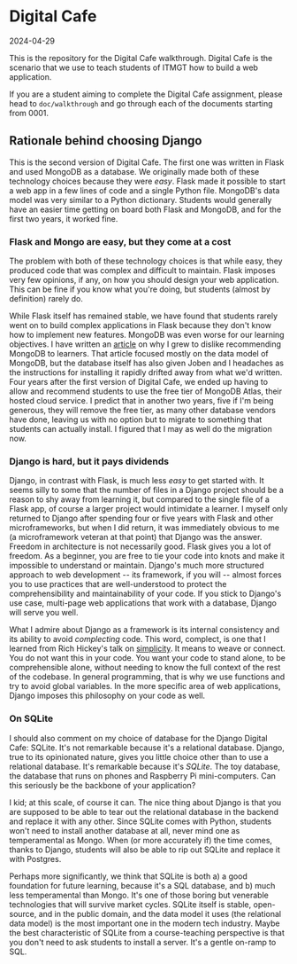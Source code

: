 # Digital Cafe

2024-04-29

This is the repository for the Digital Cafe walkthrough. Digital Cafe is the scenario that we use to teach students of ITMGT how to build a web application.

If you are a student aiming to complete the Digital Cafe assignment, please head to `doc/walkthrough` and go through each of the documents starting from 0001.

## Rationale behind choosing Django

This is the second version of Digital Cafe. The first one was written in Flask and used MongoDB as a database. We originally made both of these technology choices because they were _easy_. Flask made it possible to start a web app in a few lines of code and a single Python file. MongoDB's data model was very similar to a Python dictionary. Students would generally have an easier time getting on board both Flask and MongoDB, and for the first two years, it worked fine.

### Flask and Mongo are easy, but they come at a cost

The problem with both of these technology choices is that while easy, they produced code that was complex and difficult to maintain. Flask imposes very few opinions, if any, on how you should design your web application. This can be fine if you know what you're doing, but students (almost by definition) rarely do.

While Flask itself has remained stable, we have found that students rarely went on to build complex applications in Flask because they don't know how to implement new features. MongoDB was even worse for our learning objectives. I have written an [article](https://joeilagan.com/article/relational-data-ite) on why I grew to dislike recommending MongoDB to learners. That article focused mostly on the data model of MongoDB, but the database itself has also given Joben and I headaches as the instructions for installing it rapidly drifted away from what we'd written. Four years after the first version of Digital Cafe, we ended up having to allow and recommend students to use the free tier of MongoDB Atlas, their hosted cloud service. I predict that in another two years, five if I'm being generous, they will remove the free tier, as many other database vendors have done, leaving us with no option but to migrate to something that students can actually install. I figured that I may as well do the migration now.

### Django is hard, but it pays dividends

Django, in contrast with Flask, is much less _easy_ to get started with. It seems silly to some that the number of files in a Django project should be a reason to shy away from learning it, but compared to the single file of a Flask app, of course a larger project would intimidate a learner. I myself only returned to Django after spending four or five years with Flask and other microframeworks, but when I did return, it was immediately obvious to me (a microframework veteran at that point) that Django was the answer. Freedom in architecture is not necessarily good. Flask gives you a lot of freedom. As a beginner, you are free to tie your code into knots and make it impossible to understand or maintain. Django's much more structured approach to web development -- its framework, if you will -- almost forces you to use practices that are well-understood to protect the comprehensibility and maintainability of your code. If you stick to Django's use case, multi-page web applications that work with a database, Django will serve you well.

What I admire about Django as a framework is its internal consistency and its ability to avoid _complecting_ code. This word, complect, is one that I learned from Rich Hickey's talk on [simplicity](https://www.youtube.com/watch?v=SxdOUGdseq4). It means to weave or connect. You do not want this in your code. You want your code to stand alone, to be comprehensible alone, without needing to know the full context of the rest of the codebase. In general programming, that is why we use functions and try to avoid global variables. In the more specific area of web applications, Django imposes this philosophy on your code as well.

### On SQLite

I should also comment on my choice of database for the Django Digital Cafe: SQLite. It's not remarkable because it's a relational database. Django, true to its opinionated nature, gives you little choice other than to use a relational database. It's remarkable because it's _SQLite_. The toy database, the database that runs on phones and Raspberry Pi mini-computers. Can this seriously be the backbone of your application?

I kid; at this scale, of course it can. The nice thing about Django is that you are supposed to be able to tear out the relational database in the backend and replace it with any other. Since SQLite comes with Python, students won't need to install another database at all, never mind one as temperamental as Mongo. When (or more accurately if) the time comes, thanks to Django, students will also be able to rip out SQLite and replace it with Postgres.

Perhaps more significantly, we think that SQLite is both a) a good foundation for future learning, because it's a SQL database, and b) much less temperamental than Mongo. It's one of those boring but venerable technologies that will survive market cycles. SQLite itself is stable, open-source, and in the public domain, and the data model it uses (the relational data model) is the most important one in the modern tech industry. Maybe the best characteristic of SQLite from a course-teaching perspective is that you don't need to ask students to install a server. It's a gentle on-ramp to SQL.
